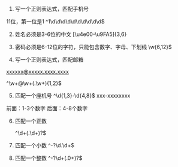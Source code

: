 1. 写一个正则表达式，匹配手机号

11位，第一位是1
^1\d\d\d\d\d\d\d\d\d\d$

2. 姓名必须是3-6位的中文
   [\u4e00-\u9FA5]{3,6}

3. 密码必须是6-12位的字符，只能包含数字、字母、下划线
\w{6,12}$
4. 写一个正则表达式，匹配邮箱

xxxxxx@xxxxx.xxxx.xxxx

^\w+@\w+(\.\w+){1,2}$

5. 匹配一个座机号
^\d{1,3}-\d{4,8}$
xxx-xxxxxxxx

前面：1-3个数字
后面：4-8个数字

6. 匹配一个正数
   
   ^\d+(\.\d+)?$

7. 匹配一个小数
^-?\d\.\d+$
8. 匹配一个整数
   ^-?\d+(\.0+)?$